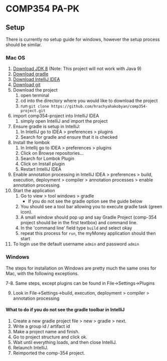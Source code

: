 # COMP354 PA-PK

## Setup

There is currently no setup guide for windows, however the setup process should be similar.

### Mac OS
1. [Download JDK 8](http://www.oracle.com/technetwork/java/javase/downloads/jdk8-downloads-2133151.html) (Note: This project will not work with Java 9)
2. [Download gradle](https://gradle.org/install/)
3. [Download IntelliJ IDEA](https://www.jetbrains.com/idea/download/#section=mac)
4. [Download git](https://git-scm.com/download/mac)
5. Download the project
   1. open terminal
   2. cd into the directory where you would like to download the project
   3. run `git clone https://github.com/hrachyahakobyan/comp354-project.git`
6. import comp354-project into IntelliJ IDEA
   1. simply open IntelliJ and import the project
7. Ensure gradle is setup in IntelliJ:
   1. In IntelliJ go to IDEA > preferences > plugins
   2. Search for gradle and ensure that it is checked
8. Install the lombok
   1. In Intellij go to IDEA > preferences > plugins
   2. Click on Browse repositories...
   3. Search for Lombok Plugin
   4. Click on Install plugin
   5. Restart IntelliJ IDEA
9. Enable annotation processing in IntelliJ
IDEA > preferences > build, execution, deployment > compiler > annotation processes > enable annotation processing.
10.	Start the application
    1. Go to view > tool windows > gradle 
       * If you do not see the gradle option see the guide below
    2. You should see a tool bar allowing you to execute gradle task (green icon).
    3. A small window should pop up and say Gradle Project (comp-354 project should be in the first textbox) and command line.
    4. In the 'command line' field type `build` and select okay
    5. repeat this process for `run`, the myMoney application should then start
11.	To login use the default username `admin` and password `admin`

### Windows
The steps for installation on Windows are pretty much the same ones for Mac, with
the following exceptions.

7-8. Same steps, except plugins can be found in File->Settings->Plugins

9. Look in File->Settings->build, execution, deployment > compiler > annotation processing

#### What to do if you do not see the gradle toolbar in IntelliJ
1. Create a new gradle project  file > new > gradle > next.
2. Write a group id / artifact id
3. Make a project name and finish.
4. Go to project structure and click ok.
5. Wait until everything loads, and then close IntelliJ.
6. Relaunch IntelliJ.
7. Reimported the comp-354 project.
